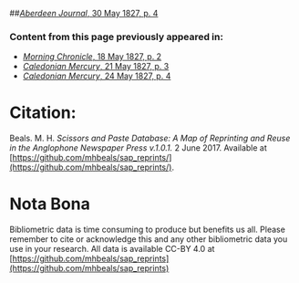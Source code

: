 ##[*Aberdeen Journal*, 30 May 1827, p. 4](https://mhbeals.github.io/sap_html/Aberdeen-Journal/Aberdeen-Journal-30-May-1827-p-4)

### Content from this page previously appeared in:
+ [*Morning Chronicle*, 18 May 1827, p. 2](https://mhbeals.github.io/sap_html/Morning-Chronicle/Morning-Chronicle-18-May-1827-p-2)
+ [*Caledonian Mercury*, 21 May 1827, p. 3](https://mhbeals.github.io/sap_html/Caledonian-Mercury/Caledonian-Mercury-21-May-1827-p-3)
+ [*Caledonian Mercury*, 24 May 1827, p. 4](https://mhbeals.github.io/sap_html/Caledonian-Mercury/Caledonian-Mercury-24-May-1827-p-4)
                    
# Citation: 

Beals. M. H. *Scissors and Paste Database: A Map of Reprinting and Reuse in the Anglophone Newspaper Press v.1.0.1.* 2 June 2017. Available at [https://github.com/mhbeals/sap_reprints/](https://github.com/mhbeals/sap_reprints/). 
                    
# Nota Bona

Bibliometric data is time consuming to produce but benefits us all. Please remember to cite or acknowledge this and any other bibliometric data you use in your research. All data is available CC-BY 4.0 at [https://github.com/mhbeals/sap_reprints](https://github.com/mhbeals/sap_reprints)